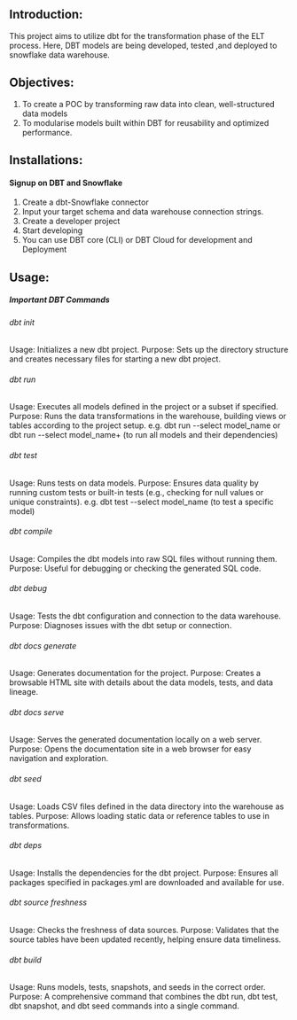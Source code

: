 ## Introduction:
This project aims to utilize dbt for the transformation phase of the ELT process. Here, DBT models are being developed, tested ,and deployed to snowflake data warehouse.
## Objectives:
1. To create a POC by transforming raw data into clean, well-structured data models
2. To modularise models built within DBT for reusability and optimized performance.

## Installations:
#### Signup on DBT and Snowflake
1. Create a dbt-Snowflake connector
2. Input your target schema and data warehouse connection strings.
3. Create a developer project
4. Start developing
5. You can use DBT core (CLI) or DBT Cloud for development and Deployment

## Usage:

##### Important DBT Commands
###### dbt init
Usage: Initializes a new dbt project.
Purpose: Sets up the directory structure and creates necessary files for starting a new dbt project.

###### dbt run
Usage: Executes all models defined in the project or a subset if specified.
Purpose: Runs the data transformations in the warehouse, building views or tables according to the project setup.
e.g. dbt run --select model_name  or dbt run --select model_name+   (to run all models and their dependencies)


###### dbt test
Usage: Runs tests on data models.
Purpose: Ensures data quality by running custom tests or built-in tests (e.g., checking for null values or unique constraints).
e.g. dbt test --select model_name (to test a specific model)

###### dbt compile
Usage: Compiles the dbt models into raw SQL files without running them.
Purpose: Useful for debugging or checking the generated SQL code.

###### dbt debug
Usage: Tests the dbt configuration and connection to the data warehouse.
Purpose: Diagnoses issues with the dbt setup or connection.

###### dbt docs generate
Usage: Generates documentation for the project.
Purpose: Creates a browsable HTML site with details about the data models, tests, and data lineage.

###### dbt docs serve
Usage: Serves the generated documentation locally on a web server.
Purpose: Opens the documentation site in a web browser for easy navigation and exploration.

###### dbt seed
Usage: Loads CSV files defined in the data directory into the warehouse as tables.
Purpose: Allows loading static data or reference tables to use in transformations.

###### dbt deps
Usage: Installs the dependencies for the dbt project.
Purpose: Ensures all packages specified in packages.yml are downloaded and available for use.

###### dbt source freshness
Usage: Checks the freshness of data sources.
Purpose: Validates that the source tables have been updated recently, helping ensure data timeliness.

###### dbt build
Usage: Runs models, tests, snapshots, and seeds in the correct order.
Purpose: A comprehensive command that combines the dbt run, dbt test, dbt snapshot, and dbt seed commands into a single command.

